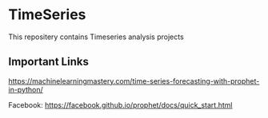 # TimeSeries
This repositery contains Timeseries analysis projects

## Important Links <br>
https://machinelearningmastery.com/time-series-forecasting-with-prophet-in-python/

Facebook: https://facebook.github.io/prophet/docs/quick_start.html


